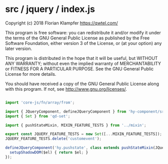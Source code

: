 # src / jquery / index.js
Copyright (c) 2018 Florian Klampfer <https://qwtel.com/>

This program is free software: you can redistribute it and/or modify
it under the terms of the GNU General Public License as published by
the Free Software Foundation, either version 3 of the License, or
(at your option) any later version.

This program is distributed in the hope that it will be useful,
but WITHOUT ANY WARRANTY; without even the implied warranty of
MERCHANTABILITY or FITNESS FOR A PARTICULAR PURPOSE.  See the
GNU General Public License for more details.

You should have received a copy of the GNU General Public License
along with this program.  If not, see <http://www.gnu.org/licenses/>.


```js

import 'core-js/fn/array/from';

import { JQueryComponent, defineJQueryComponent } from 'hy-component/src/define-jquery-component';
import { Set } from 'qd-set';

import { pushStateMixin, MIXIN_FEATURE_TESTS } from '../mixin';

export const JQUERY_FEATURE_TESTS = new Set([...MIXIN_FEATURE_TESTS]);
JQUERY_FEATURE_TESTS.delete('customevent');

defineJQueryComponent('hy.pushstate', class extends pushStateMixin(JQueryComponent) {
  setupShadowDOM($el) { return $el; }
});
```


